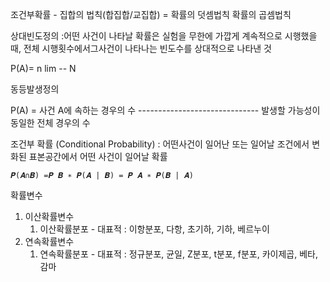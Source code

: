 조건부확률 - 집합의 법칙(합집합/교집합) = 확률의 덧셈법칙
                                        확률의 곱셈법칙



상대빈도정의 :어떤 사건이 나타날 확률은 실험을 무한에 가깝게 계속적으로 시행했을 때, 전체
시행횟수에서그사건이 나타나는 빈도수를 상대적으로 나타낸 것

P(A)=     n
     lim --
          N
                        
동등발생정의

P(A) =  사건 A에 속하는 경우의 수
        ------------------------------
        발생할 가능성이 동일한 전체 경우의 수

조건부 확률 (Conditional Probability) : 어떤사건이 일어난 또는 일어날 조건에서 변화된 표본공간에서 어떤 사건이 일어날 확률

```
𝑷(𝑨∩𝑩) =𝑷 𝑩 ∗ 𝑷(𝑨 | 𝑩) = 𝑷 𝑨 ∗ 𝑷(𝑩 | 𝑨)
```


확률변수

1. 이산확률변수
   1. 이산확률분포 - 대표적 : 이항분포, 다항, 초기하, 기하, 베르누이
2. 연속확률변수
   1. 연속확률분포 - 대표적 : 정규분포, 균일, Z분포, t분포, f분포, 카이제곱, 베타, 감마